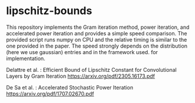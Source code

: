 # lipschitz-bounds
This repository implements the Gram iteration method, power iteration, and accelerated power iteration and provides a simple speed comparison.
The provided script runs numpy on CPU and the relative timing is similar to the one provided in the paper. The speed strongly depends on the distribution (here we use gaussian) entries and in the framework used. for implementation.

Delattre et al. : Efficient Bound of Lipschitz Constant for Convolutional Layers by Gram Iteration
https://arxiv.org/pdf/2305.16173.pdf

De Sa et al.
: Accelerated Stochastic Power Iteration
https://arxiv.org/pdf/1707.02670.pdf
